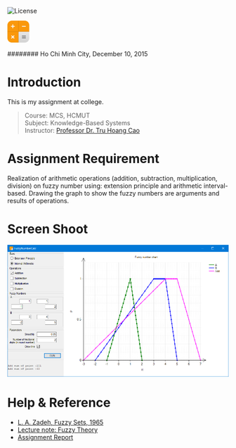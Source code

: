 ![License](https://img.shields.io/badge/license-MIT-green.svg?style=plastic)

<img src="https://github.com/bs135/FuzzyNumberCalc/raw/master/Reources/x256_calc.png" width="50">

######## Ho Chi Minh City, December 10, 2015

# Introduction
This is my assignment at college. 

> Course: MCS, HCMUT<br />
> Subject: Knowledge-Based Systems<br />
> Instructor: [Professor Dr. Tru Hoang Cao](http://cse.hcmut.edu.vn/~tru/)

# Assignment Requirement
Realization of arithmetic operations (addition, subtraction, multiplication, division) on fuzzy number using: extension principle and arithmetic interval-based. Drawing the graph to show the fuzzy numbers are arguments and results of operations.

# Screen Shoot
![ScreenShoot](https://github.com/bs135/FuzzyNumberCalc/raw/master/Screenshot/ScreenCapture01.png)

# Help & Reference
- [L. A. Zadeh, Fuzzy Sets, 1965](https://github.com/bs135/FuzzyNumberCalc/blob/master/References/Fuzzy%20Sets-Information%20and%20Control-1965.pdf)
- [Lecture note: Fuzzy Theory](https://github.com/bs135/FuzzyNumberCalc/blob/master/References/2014-10-fuzzy-theory.pdf)
- [Assignment Report](https://github.com/bs135/FuzzyNumberCalc/blob/master/Report/BaoCao_BaiTapLon.pdf)

